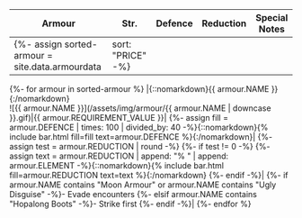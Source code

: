 |Armour|Str.|Defence|Reduction|Special Notes|
|-|-|-|-|-|
{%- assign sorted-armour = site.data.armourdata | sort: "PRICE" -%}
{%- for armour in sorted-armour %}
  |{::nomarkdown}<span class="{{ armour.ELEMENT | downcase }}"><span class="record-name">{{ armour.NAME }}</span></span>{:/nomarkdown}<br />![{{ armour.NAME }}](/assets/img/armour/{{ armour.NAME | downcase }}.gif)|{{ armour.REQUIREMENT_VALUE }}|
  {%- assign fill = armour.DEFENCE | times: 100 | divided_by: 40 -%}{::nomarkdown}{% include bar.html fill=fill text=armour.DEFENCE %}{:/nomarkdown}|
  {%- assign test = armour.REDUCTION | round -%}
  {%- if test != 0 -%}
    {%- assign text = armour.REDUCTION | append: "% " | append: armour.ELEMENT -%}{::nomarkdown}{% include bar.html fill=armour.REDUCTION text=text %}{:/nomarkdown}
  {%- endif -%}|
  {%- if armour.NAME contains "Moon Armour" or armour.NAME contains "Ugly Disguise" -%}- Evade encounters
  {%- elsif armour.NAME contains "Hopalong Boots" -%}- Strike first
  {%- endif -%}|
{%- endfor %}